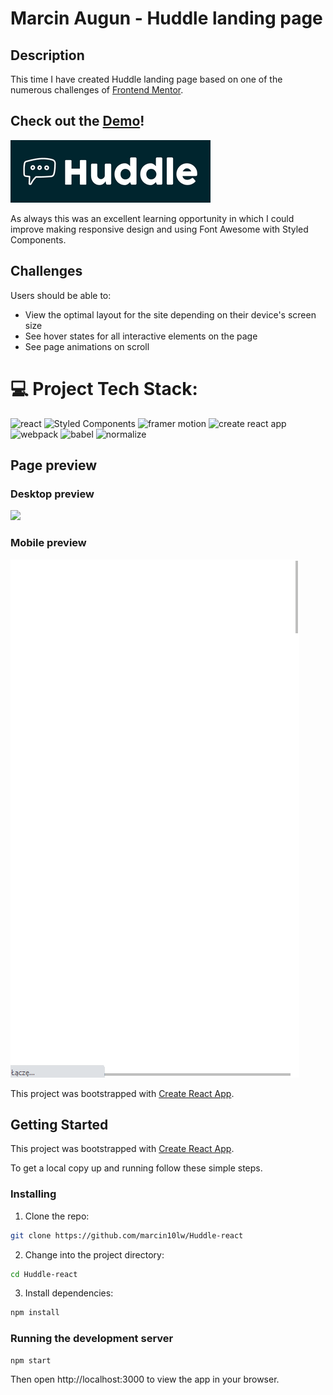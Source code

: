 # Marcin Augun - Huddle landing page

## Description

This time I have created Huddle landing page based on one of the numerous challenges of [Frontend Mentor](https://www.frontendmentor.io/home).

## Check out the [Demo](https://marcin10lw.github.io/Huddle-react/)!

[![](huddle-readme-icon.png)](https://marcin10lw.github.io/Huddle-react/)

As always this was an excellent learning opportunity in which I could improve making responsive design and using Font Awesome with Styled Components.

## Challenges

Users should be able to:

 - View the optimal layout for the site depending on their device's screen size
 - See hover states for all interactive elements on the page
 - See page animations on scroll

# 💻 Project Tech Stack:

![react](https://img.shields.io/badge/React-61DAFB.svg?style=for-the-badge&logo=React&logoColor=black)
![Styled Components](https://img.shields.io/badge/styled--components-DB7093?style=for-the-badge&logo=styled-components&logoColor=white)
![framer motion](https://img.shields.io/badge/Framer--Motion-0055FF.svg?style=for-the-badge&logo=Framer&logoColor=white)
![create react app](https://img.shields.io/badge/Create%20React%20App-09D3AC.svg?style=for-the-badge&logo=Create-React-App&logoColor=white)
![webpack](https://img.shields.io/badge/Webpack-8DD6F9.svg?style=for-the-badge&logo=Webpack&logoColor=black)
![babel](https://img.shields.io/badge/Babel-F9DC3E.svg?style=for-the-badge&logo=Babel&logoColor=black)
![normalize](https://img.shields.io/badge/Normalize.css-E3695F.svg?style=for-the-badge&logo=normalizedotcss&logoColor=white)

## Page preview

### Desktop preview

![](huddle-desktop.gif)

### Mobile preview

![](huddle-mobile.gif)

This project was bootstrapped with [Create React App](https://github.com/facebook/create-react-app).

## Getting Started

This project was bootstrapped with [Create React App](https://github.com/facebook/create-react-app).

To get a local copy up and running follow these simple steps.

### Installing

1. Clone the repo:

```bash
git clone https://github.com/marcin10lw/Huddle-react
```

2. Change into the project directory:

```bash
cd Huddle-react
```

3. Install dependencies:

```bash
npm install
```

### Running the development server

```bash
npm start
```

Then open http://localhost:3000 to view the app in your browser.

